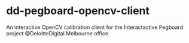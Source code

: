 # dd-pegboard-opencv-client
An interactive OpenCV calibration client for the Interactactive Pegboard project @DeloitteDigital Melbourne office.
